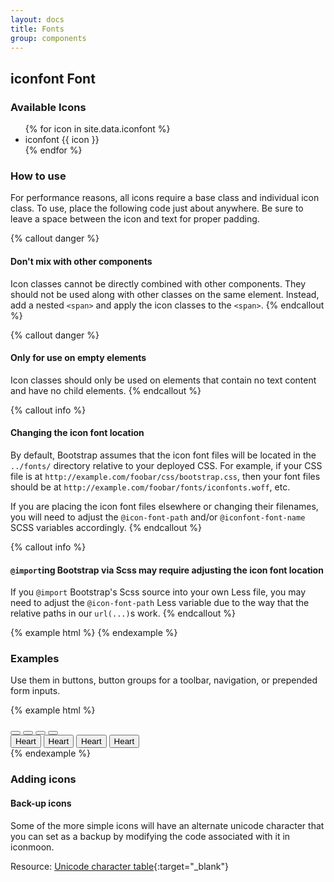 ```yaml
---
layout: docs
title: Fonts
group: components
---
```


## iconfont Font

### Available Icons
<div class="bs-iconfont">
  <ul class="bs-iconfont-list">
    {% for icon in site.data.iconfont %}
      <li>
        <span class="iconfont {{ icon }}"></span>
        <span class="iconfont-class">iconfont {{ icon }}</span>
      </li>
    {% endfor %}
  </ul>
</div>

### How to use

For performance reasons, all icons require a base class and individual icon class. To use, place the following code just about anywhere. Be sure to leave a space between the icon and text for proper padding.

{% callout danger %}
#### Don't mix with other components
Icon classes cannot be directly combined with other components. They should not be used along with other classes on the same element. Instead, add a nested `<span>` and apply the icon classes to the `<span>`.
{% endcallout %}

{% callout danger %}
#### Only for use on empty elements
Icon classes should only be used on elements that contain no text content and have no child elements.
{% endcallout %}

{% callout info %}
#### Changing the icon font location
By default, Bootstrap assumes that the icon font files will be located in the `../fonts/` directory relative to your deployed CSS. For example, if your CSS file is at `http://example.com/foobar/css/bootstrap.css`, then your font files should be at `http://example.com/foobar/fonts/iconfonts.woff`, etc.</p>
If you are placing the icon font files elsewhere or changing their filenames, you will need to adjust the `@icon-font-path` and/or `@iconfont-font-name` SCSS variables accordingly.
{% endcallout %}

{% callout info %}
#### `@import`ing Bootstrap via Scss may require adjusting the icon font location
If you `@import` Bootstrap's Scss source into your own Less file, you may need to adjust the `@icon-font-path` Less variable due to the way that the relative paths in our `url(...)`s work.
{% endcallout %}

{% example html %}
<span class="iconfont iconfont-bag"></span>
{% endexample %}

### Examples
Use them in buttons, button groups for a toolbar, navigation, or prepended form inputs.

{% example html %}
<div class="btn-toolbar" role="toolbar">
  <div class="btn-group">
    <button type="button" class="btn btn-default"><span class="iconfont iconfont-blog"></span></button>
    <button type="button" class="btn btn-default"><span class="iconfont iconfont-arrow1_l"></span></button>
    <button type="button" class="btn btn-default"><span class="iconfont iconfont-arrow1_r"></span></button>
    <button type="button" class="btn btn-default"><span class="iconfont iconfont-menu"></span></button>
  </div>
</div>
<div class="btn-toolbar" role="toolbar">
  <button type="button" class="btn btn-default btn-lg"><span class="iconfont iconfont-favorites"></span> Heart</button>
  <button type="button" class="btn btn-default"><span class="iconfont iconfont-favorites"></span> Heart</button>
  <button type="button" class="btn btn-default btn-sm"><span class="iconfont iconfont-favorites"></span> Heart</button>
  <button type="button" class="btn btn-default btn-xs"><span class="iconfont iconfont-favorites"></span> Heart</button>
</div>
{% endexample %}

### Adding icons
#### Back-up icons

Some of the more simple icons will have an alternate unicode character that you can set as a backup by modifying the code associated with it in iconmoon.

Resource: [Unicode character table](http://unicode-table.com/en/){:target="_blank"}
